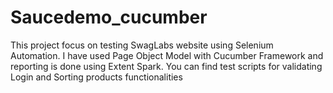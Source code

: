 # Saucedemo_cucumber
This project focus on testing SwagLabs website using Selenium Automation.
I have used Page Object Model with Cucumber Framework and reporting is done using Extent Spark. 
You can find test scripts for validating Login and Sorting products functionalities
